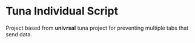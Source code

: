 # Tuna Individual Script

Project based from **univrsal** tuna project for preventing multiple tabs that send data.
